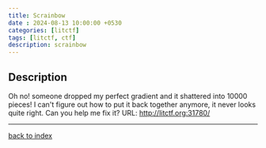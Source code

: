 ```yaml
---
title: Scrainbow
date : 2024-08-13 10:00:00 +0530
categories: [litctf]
tags: [litctf, ctf]
description: scrainbow
---
```


## Description

Oh no! someone dropped my perfect gradient and it shattered into 10000 pieces! I can't figure out how to put it back together anymore, it never looks quite right. Can you help me fix it? URL: http://litctf.org:31780/

---

[back to index](https://p-pratik.github.io/posts/LIT-Index/)